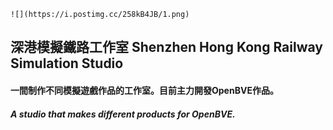 	![](https://i.postimg.cc/258kB4JB/1.png) 
## 深港模擬鐵路工作室 Shenzhen Hong Kong Railway Simulation Studio

#### 一間制作不同模擬遊戲作品的工作室。目前主力開發OpenBVE作品。
#####  A studio that makes different products for OpenBVE.
